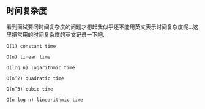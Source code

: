 ## 时间复杂度


看到面试要问时间复杂度的问题才想起我似乎还不能用英文表示时间复杂度呢...这里把常用的时间复杂度的英文记录一下吧.

    O(1) constant time

    O(n) linear time

    O(log n) logarithmic time

    O(n^2) quadratic time

    O(n^3) cubic time

    O(n log n) linearithmic time


